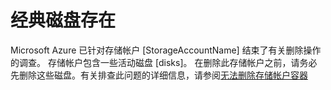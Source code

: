 <properties
pageTitle="Classic Disk exists"
description="经典磁盘存在"
infoBubbleText="经典磁盘存在"
service="microsoft.storage"
resource="storage"
authors="divka78"
displayOrder=""
articleId="storagedeletionclassic_diskattached"
diagnosticScenario="Classic Disk exists"
selfHelpType="diagnostics"
supportTopicIds="32551656"
resourceTags="windows"
productPesIds="15629"
cloudEnvironments="public"
/>


# <a name="classic-disk-exists"></a>**经典磁盘存在**
<!--issueDescription-->
Microsoft Azure 已针对存储帐户 <!--$StorageAccountName-->[StorageAccountName]<!--/$StorageAccountName--> 结束了有关删除操作的调查。 存储帐户包含一些活动磁盘 <!--$disks-->[disks]<!--/$disks-->。 在删除此存储帐户之前，请务必先删除这些磁盘。有关排查此问题的详细信息，请参阅[无法删除存储帐户容器](https://docs.microsoft.com/azure/storage/storage-cannot-delete-storage-account-container-vhd)
 <br>
<!--/issueDescription-->

